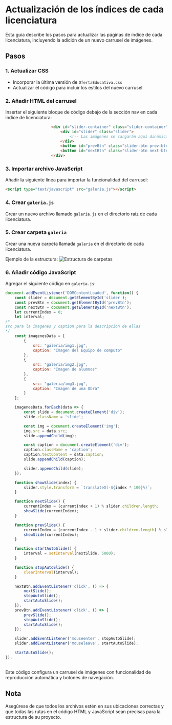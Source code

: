 # Actualización de los índices de cada licenciatura

Esta guía describe los pasos para actualizar las páginas de índice de cada licenciatura, incluyendo la adición de un nuevo carrusel de imágenes.

## Pasos

### 1. Actualizar CSS
- Incorporar la última versión de `OfertaEducativa.css`
- Actualizar el código para incluir los estilos del nuevo carrusel

### 2. Añadir HTML del carrusel
Insertar el siguiente bloque de código debajo de la sección nav en cada índice de licenciatura:

```html
                    <div id="slider-container" class="slider-container">
						<div id="slider" class="slider">
							<!-- Las imágenes se cargarán aquí dinámicamente -->
						</div>
						<button id="prevBtn" class="slider-btn prev-btn">&lt;</button>
						<button id="nextBtn" class="slider-btn next-btn">&gt;</button>
					</div>
```

### 3. Importar archivo JavaScript
Añadir la siguiente línea para importar la funcionalidad del carrusel:

```html
<script type="text/javascript" src="galeria.js"></script>
```

### 4. Crear `galeria.js`
Crear un nuevo archivo llamado `galeria.js` en el directorio raíz de cada licenciatura.

### 5. Crear carpeta `galeria`
Crear una nueva carpeta llamada `galeria` en el directorio de cada licenciatura.

Ejemplo de la estructura:
![Estructura de carpetas](https://github.com/user-attachments/assets/6f45028c-2f70-45ee-af56-c05e6fca74dc)

### 6. Añadir código JavaScript
Agregar el siguiente código en `galeria.js`:

```javascript
document.addEventListener('DOMContentLoaded', function() {
    const slider = document.getElementById('slider');
    const prevBtn = document.getElementById('prevBtn');
    const nextBtn = document.getElementById('nextBtn');
    let currentIndex = 0;
    let interval;
/*
src para la imagenes y caption para la descripcion de ellas
*/
    const imagenesData = [
        {
            src: "galeria/img1.jpg",
            caption: "Imagen del Equipo de computo"
        },
        {
            src: "galeria/img2.jpg",
            caption: "Imagen de alumnos"
        },
        {
			src: "galeria/img3.jpg",
			caption: "Imagen de una Obra"
		}
    ];

    imagenesData.forEach(data => {
        const slide = document.createElement('div');
        slide.className = 'slide';

        const img = document.createElement('img');
        img.src = data.src;
        slide.appendChild(img);

        const caption = document.createElement('div');
        caption.className = 'caption';
        caption.textContent = data.caption;
        slide.appendChild(caption);

        slider.appendChild(slide);
    });

    function showSlide(index) {
        slider.style.transform = `translateX(-${index * 100}%)`;
    }

    function nextSlide() {
        currentIndex = (currentIndex + 1) % slider.children.length;
        showSlide(currentIndex);
    }

    function prevSlide() {
        currentIndex = (currentIndex - 1 + slider.children.length) % slider.children.length;
        showSlide(currentIndex);
    }

    function startAutoSlide() {
        interval = setInterval(nextSlide, 5000);
    }

    function stopAutoSlide() {
        clearInterval(interval);
    }

    nextBtn.addEventListener('click', () => {
        nextSlide();
        stopAutoSlide();
        startAutoSlide();
    });
    prevBtn.addEventListener('click', () => {
        prevSlide();
        stopAutoSlide();
        startAutoSlide();
    });

    slider.addEventListener('mouseenter', stopAutoSlide);
    slider.addEventListener('mouseleave', startAutoSlide);

    startAutoSlide();
});
    
```

Este código configura un carrusel de imágenes con funcionalidad de reproducción automática y botones de navegación.

## Nota
Asegúrese de que todos los archivos estén en sus ubicaciones correctas y que todas las rutas en el código HTML y JavaScript sean precisas para la estructura de su proyecto.
